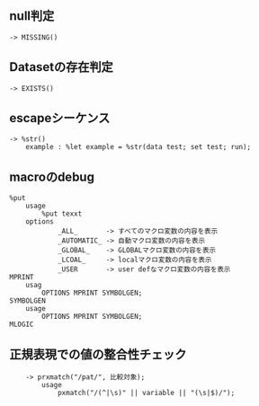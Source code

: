 ## null判定
	-> MISSING()

## Datasetの存在判定
	-> EXISTS()

## escapeシーケンス
	-> %str()
		example : %let example = %str(data test; set test; run);

## macroのdebug
	%put
		usage
			%put texxt
		options
				_ALL_       -> すべてのマクロ変数の内容を表示
				_AUTOMATIC_ -> 自動マクロ変数の内容を表示
				_GLOBAL_    -> GLOBALマクロ変数の内容を表示
				_LCOAL_     -> localマクロ変数の内容を表示
				_USER       -> user defなマクロ変数の内容を表示
	MPRINT
		usag
			OPTIONS MPRINT SYMBOLGEN;
	SYMBOLGEN
		usage
			OPTIONS MPRINT SYMBOLGEN;
	MLOGIC

## 正規表現での値の整合性チェック
		-> prxmatch("/pat/", 比較対象);
			usage
				pxmatch("/(^|\s)" || variable || "(\s|$)/");
